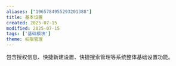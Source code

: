 ```yaml
---
aliases: ["1965784955293201388"]
title: 基本设置
created: 2025-07-15
modified: 2025-07-15
tags: ['基础模块']
theme: 权限管理
---
```


包含授权信息、快捷新建设置、快捷搜索管理等系统整体基础设置功能。